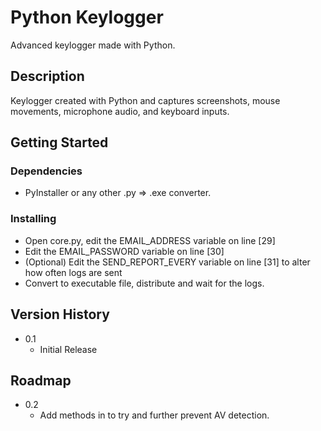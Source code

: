 # Python Keylogger

Advanced keylogger made with Python.

## Description

Keylogger created with Python and captures screenshots, mouse movements, microphone audio, and keyboard inputs.

## Getting Started

### Dependencies

- PyInstaller or any other .py => .exe converter.

### Installing

- Open core.py, edit the EMAIL_ADDRESS variable on line [29]
- Edit the EMAIL_PASSWORD variable on line [30]
- (Optional) Edit the SEND_REPORT_EVERY variable on line [31] to alter how often logs are sent
- Convert to executable file, distribute and wait for the logs.

## Version History

- 0.1
  - Initial Release

## Roadmap

- 0.2
  - Add methods in to try and further prevent AV detection.
